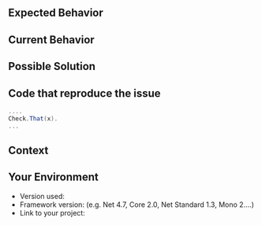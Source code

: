 <!--- Provide a general summary of the issue in the Title above -->

## Expected Behavior
<!--- If you're describing a bug, tell us what should happen -->
<!--- If you're suggesting a change/improvement, tell us how it should work -->

## Current Behavior
<!--- If describing a bug, tell us what happens instead of the expected behavior -->
<!--- If suggesting a change/improvement, explain the difference from current behavior -->

## Possible Solution
<!--- Not obligatory, but suggest a fix/reason for the bug, -->
<!--- or ideas how to implement the addition or change -->

## Code that reproduce the issue <!-- for bugs -->
<!--- Provide a link to a live example, or an unambiguous set of steps to -->
<!--- reproduce this bug. Include code to reproduce, if relevant -->
```csharp
....
Check.That(x).
...
```

## Context
<!--- How has this issue affected you? What are you trying to accomplish? -->
<!--- Providing context helps us come up with a solution that is most useful in the real world -->

## Your Environment
<!--- Include as many relevant details about the environment you experienced the bug in -->
* Version used:
* Framework version: (e.g. Net 4.7, Core 2.0, Net Standard 1.3, Mono 2....)
* Link to your project:
